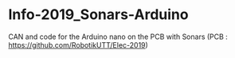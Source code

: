 # Info-2019_Sonars-Arduino
CAN and code for the Arduino nano on the PCB with Sonars (PCB : https://github.com/RobotikUTT/Elec-2019)
